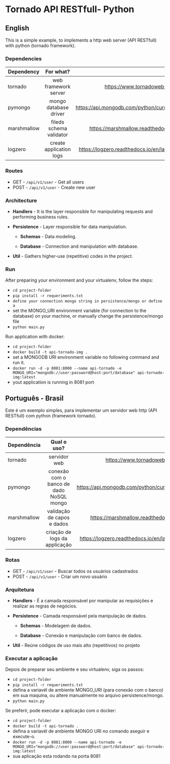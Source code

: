 # Tornado API RESTfull- Python

## English

This is a simple example, to implements a http web server (API RESTfull) with python (tornado framework).


### Dependencies

| Dependency        | For what?           | Link  |
| ------------- |:-------------:| -----:|
| tornado | web framework server    |    https://www.tornadoweb.org/ |
| pymongo      | mongo database driver | https://api.mongodb.com/python/current/ |
| marshmallow      | fileds schema validator     |   https://marshmallow.readthedocs.io |
| logzero | create application logs   |    https://logzero.readthedocs.io/en/latest/ |

### Routes

* GET - `/api/v1/user` - Get all users
* POST - `/api/v1/user` - Create new user

### Architecture

* **Handlers** - It is the layer responsible for manipulating requests and performing business rules.

* **Persistence** - Layer responsible for data manipulation.

    * **Schemas** - Data modeling.
    
    * **Database** - Connection and manipulation with database.

* **Util** - Gathers higher-use (repetitive) codes in the project.

### Run
After preparing your environment and your virtualenv, follow the steps:

* `cd project-folder`
* `pip install -r requeriments.txt`
* `define your connection mongo string in persistence/mongo or define a `
* set the MONGO_URI environment variable (for connection to the database) on your machine, or manually change the persistence/mongo file
* `python main.py`

Run application with docker:
* `cd project-folder`
* `docker build -t api-tornado-img .`
* set a MONGODB URI environment variable no following command and run it.
* `docker run -d -p 8081:8000 --name api-tornado -e MONGO_URI="mongodb://user:password@host:port/database" api-tornado-img:latest`
* yout application is running in 8081 port

##


## Português - Brasil

Este é um exemplo simples, para implementar um servidor web http (API RESTfull) com python (framework tornado).


### Dependências

| Dependência        | Qual o uso?           | Link  |
| ------------- |:-------------:| -----:|
| tornado | servidor web    |    https://www.tornadoweb.org/ |
| pymongo      | conexão com o banco de dado NoSQL mongo | https://api.mongodb.com/python/current/ |
| marshmallow      | validação de capos e dados     |   https://marshmallow.readthedocs.io |
| logzero | criação de logs da applicação   |    https://logzero.readthedocs.io/en/latest/ |

### Rotas

* GET - `/api/v1/user` - Buscar todos os usuários cadastrados
* POST - `/api/v1/user` - Criar um novo usuário

### Arquitetura

* **Handlers** - É a camada responsável por manipular as requisições e realizar as regras de negócios.

* **Persistence** - Camada responsável pela manipulação de dados.

    * **Schemas** - Modelagem de dados.
    
    * **Database** - Conexão e manipulação com banco de dados.

* **Util** - Reúne códigos de uso mais alto (repetitivos) no projeto


### Executar a aplicação

Depois de preparar seu ambiente e seu virtualenv, siga os passos:

* `cd project-folder`
* `pip install -r requeriments.txt`
*  defina a variavél de ambiente MONGO_URI (para conexão com o  banco) em sua maquina, ou altere manualmente no arquivo persistence/mongo.
* `python main.py`

Se preferir, pode executar a aplicação com o docker:
* `cd project-folder`
* `docker build -t api-tornado .`
* defina a variavél de ambiente MONGO URI no comando aseguir e execute-o.
* `docker run -d -p 8081:8000 --name api-tornado -e MONGO_URI="mongodb://user:password@host:port/database" api-tornado-img:latest`
* sua aplicação esta rodando na porta 8081